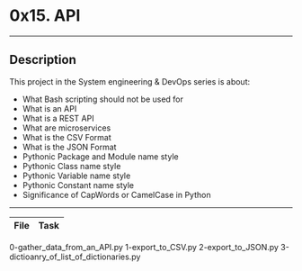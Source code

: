 # 0x15. API
---
## Description

This project in the System engineering & DevOps series is about:

* What Bash scripting should not be used for
* What is an API
* What is a REST API
* What are microservices
* What is the CSV Format
* What is the JSON Format
* Pythonic Package and Module name style
* Pythonic Class name style
* Pythonic Variable name style
* Pythonic Constant name style
* Significance of CapWords or CamelCase in Python

---
File|Task
---|---
0-gather_data_from_an_API.py
1-export_to_CSV.py
2-export_to_JSON.py
3-dictioanry_of_list_of_dictionaries.py
